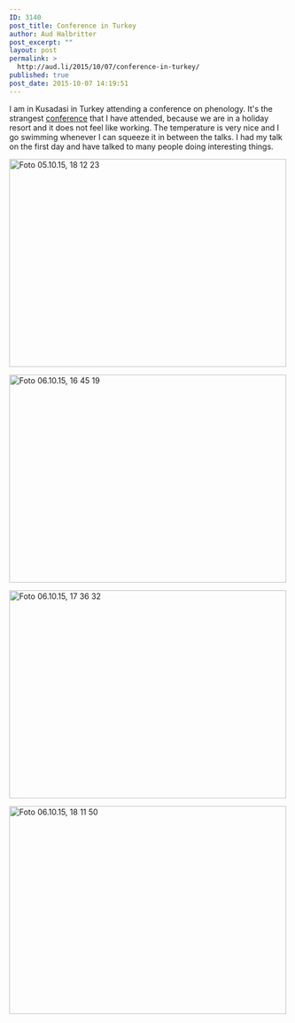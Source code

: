 ```yaml
---
ID: 3140
post_title: Conference in Turkey
author: Aud Halbritter
post_excerpt: ""
layout: post
permalink: >
  http://aud.li/2015/10/07/conference-in-turkey/
published: true
post_date: 2015-10-07 14:19:51
---
```

I am in Kusadasi in Turkey attending a conference on phenology. It's the strangest <a href="http://ap1-006b.agrar.hu-berlin.de/upload/">conference</a> that I have attended, because we are in a holiday resort and it does not feel like working. The temperature is very nice and I go swimming whenever I can squeeze it in between the talks. I had my talk on the first day and have talked to many people doing interesting things.

<a href="http://aud.li/wp-content/uploads/2015/10/Foto-05.10.15-18-12-23.jpg"><img class="alignnone size-medium wp-image-3148" src="http://aud.li/wp-content/uploads/2015/10/Foto-05.10.15-18-12-23-500x375.jpg" alt="Foto 05.10.15, 18 12 23" width="500" height="375" /></a>

<a href="http://aud.li/wp-content/uploads/2015/10/Foto-06.10.15-16-45-19.jpg"><img class="alignnone size-medium wp-image-3149" src="http://aud.li/wp-content/uploads/2015/10/Foto-06.10.15-16-45-19-500x375.jpg" alt="Foto 06.10.15, 16 45 19" width="500" height="375" /></a>

<a href="http://aud.li/wp-content/uploads/2015/10/Foto-06.10.15-17-36-32.jpg"><img class="alignnone size-medium wp-image-3150" src="http://aud.li/wp-content/uploads/2015/10/Foto-06.10.15-17-36-32-500x375.jpg" alt="Foto 06.10.15, 17 36 32" width="500" height="375" /></a>

<a href="http://aud.li/wp-content/uploads/2015/10/Foto-06.10.15-18-11-50.jpg"><img class="alignnone size-medium wp-image-3151" src="http://aud.li/wp-content/uploads/2015/10/Foto-06.10.15-18-11-50-500x375.jpg" alt="Foto 06.10.15, 18 11 50" width="500" height="375" /></a>

&nbsp;